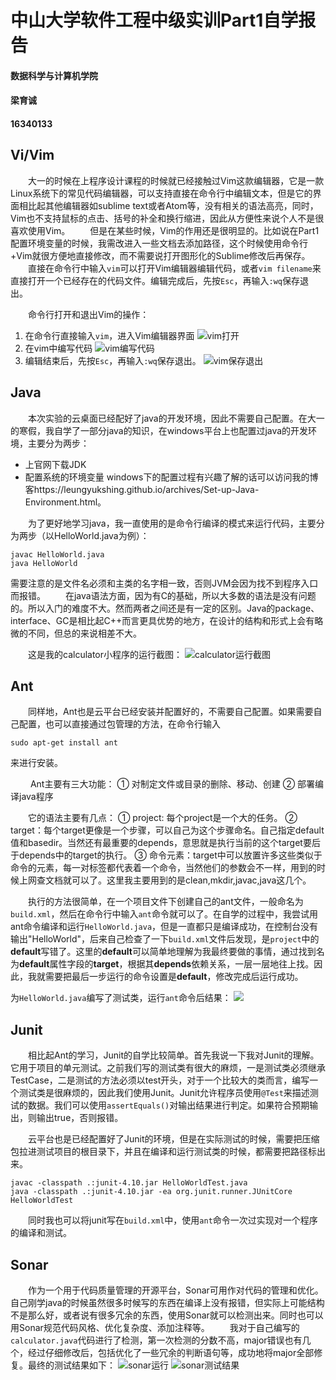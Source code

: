 # 中山大学软件工程中级实训Part1自学报告

#### 数据科学与计算机学院
#### 梁育诚
#### 16340133

## Vi/Vim
&emsp;&emsp;大一的时候在上程序设计课程的时候就已经接触过Vim这款编辑器，它是一款Linux系统下的常见代码编辑器，可以支持直接在命令行中编辑文本，但是它的界面相比起其他编辑器如sublime text或者Atom等，没有相关的语法高亮，同时，Vim也不支持鼠标的点击、括号的补全和换行缩进，因此从方便性来说个人不是很喜欢使用Vim。
&emsp;&emsp;但是在某些时候，Vim的作用还是很明显的。比如说在Part1配置环境变量的时候，我需改进入一些文档去添加路径，这个时候使用命令行+Vim就很方便地直接修改，而不需要说打开图形化的Sublime修改后再保存。
&emsp;&emsp;直接在命令行中输入`vim`可以打开Vim编辑器编辑代码，或者`vim filename`来直接打开一个已经存在的代码文件。编辑完成后，先按`Esc`，再输入`:wq`保存退出。

&emsp;&emsp;命令行打开和退出Vim的操作：
1. 在命令行直接输入`vim`，进入Vim编辑器界面
![vim打开](https://raw.githubusercontent.com/leungyukshing/GridWorld/master/Part1/Images/vim1.png)
2. 在vim中编写代码
![vim编写代码](https://raw.githubusercontent.com/leungyukshing/GridWorld/master/Part1/Images/vim2.png)
3. 编辑结束后，先按`Esc`，再输入`:wq`保存退出。
![vim保存退出](https://raw.githubusercontent.com/leungyukshing/GridWorld/master/Part1/Images/vim3.png)

## Java
&emsp;&emsp;本次实验的云桌面已经配好了java的开发环境，因此不需要自己配置。在大一的寒假，我自学了一部分java的知识，在windows平台上也配置过java的开发环境，主要分为两步：

  + 上官网下载JDK
  + 配置系统的环境变量
windows下的配置过程有兴趣了解的话可以访问我的博客https://leungyukshing.github.io/archives/Set-up-Java-Environment.html。

&emsp;&emsp;为了更好地学习java，我一直使用的是命令行编译的模式来运行代码，主要分为两步（以HelloWorld.java为例）：
```
javac HelloWorld.java
java HelloWorld
```
需要注意的是文件名必须和主类的名字相一致，否则JVM会因为找不到程序入口而报错。
&emsp;&emsp;在java语法方面，因为有C的基础，所以大多数的语法是没有问题的。所以入门的难度不大。然而两者之间还是有一定的区别。Java的package、interface、GC是相比起C++而言更具优势的地方，在设计的结构和形式上会有略微的不同，但总的来说相差不大。

&emsp;&emsp;这是我的calculator小程序的运行截图：
![calculator运行截图](https://raw.githubusercontent.com/leungyukshing/GridWorld/master/Part1/Images/calculator.png)

## Ant
&emsp;&emsp;同样地，Ant也是云平台已经安装并配置好的，不需要自己配置。如果需要自己配置，也可以直接通过包管理的方法，在命令行输入
```
sudo apt-get install ant
```
来进行安装。

&emsp;&emsp; Ant主要有三大功能：
① 对制定文件或目录的删除、移动、创建
② 部署编译java程序

&emsp;&emsp;它的语法主要有几点：
① project: 每个project是一个大的任务。
② target：每个target更像是一个步骤，可以自己为这个步骤命名。自己指定default值和basedir。当然还有最重要的depends，意思就是执行当前的这个target要后于depends中的target的执行。
③ 命令元素：target中可以放置许多这些类似于命令的元素，每一对标签都代表着一个命令，当然他们的参数会不一样，用到的时候上网查文档就可以了。这里我主要用到的是clean,mkdir,javac,java这几个。

&emsp;&emsp;执行的方法很简单，在一个项目文件下创建自己的ant文件，一般命名为`build.xml`，然后在命令行中输入`ant`命令就可以了。在自学的过程中，我尝试用ant命令编译和运行`HelloWorld.java`，但是一直都只是编译成功，在控制台没有输出"HelloWorld"，后来自己检查了一下`build.xml`文件后发现，是`project`中的**default**写错了。这里的**default**可以简单地理解为我最终要做的事情，通过找到名为**default**属性字段的**target**，根据其**depends**依赖关系，一层一层地往上找。因此，我就需要把最后一步运行的命令设置是**default**，修改完成后运行成功。

为`HelloWorld.java`编写了测试类，运行`ant`命令后结果：
![](https://raw.githubusercontent.com/leungyukshing/GridWorld/master/Part1/Images/ant.png)

## Junit
&emsp;&emsp;相比起Ant的学习，Junit的自学比较简单。首先我说一下我对Junit的理解。它用于项目的单元测试。之前我们写的测试类有很大的麻烦，一是测试类必须继承TestCase，二是测试的方法必须以test开头，对于一个比较大的类而言，编写一个测试类是很麻烦的，因此我们使用Junit。Junit允许程序员使用`@Test`来描述测试的数据。我们可以使用`assertEquals()`对输出结果进行判定。如果符合预期输出，则输出true，否则报错。

&emsp;&emsp;云平台也是已经配置好了Junit的环境，但是在实际测试的时候，需要把压缩包拉进测试项目的根目录下，并且在编译和运行测试类的时候，都需要把路径标出来。
```
javac -classpath .:junit-4.10.jar HelloWorldTest.java
java -classpath .:junit-4.10.jar -ea org.junit.runner.JUnitCore HelloWorldTest
```


&emsp;&emsp;同时我也可以将junit写在`build.xml`中，使用`ant`命令一次过实现对一个程序的编译和测试。

## Sonar
&emsp;&emsp;作为一个用于代码质量管理的开源平台，Sonar可用作对代码的管理和优化。自己刚学java的时候虽然很多时候写的东西在编译上没有报错，但实际上可能结构不是那么好，或者说有很多冗余的东西，使用Sonar就可以检测出来。同时也可以用Sonar规范代码风格、优化复杂度、添加注释等。
&emsp;&emsp;我对于自己编写的`calculator.java`代码进行了检测，第一次检测的分数不高，major错误也有几个，经过仔细修改后，包括优化了一些冗余的判断语句等，成功地将major全部修复。最终的测试结果如下：
![sonar运行](https://raw.githubusercontent.com/leungyukshing/GridWorld/master/Part1/Images/sonar1.png)
![sonar测试结果](https://raw.githubusercontent.com/leungyukshing/GridWorld/master/Part1/Images/sonar.png)

